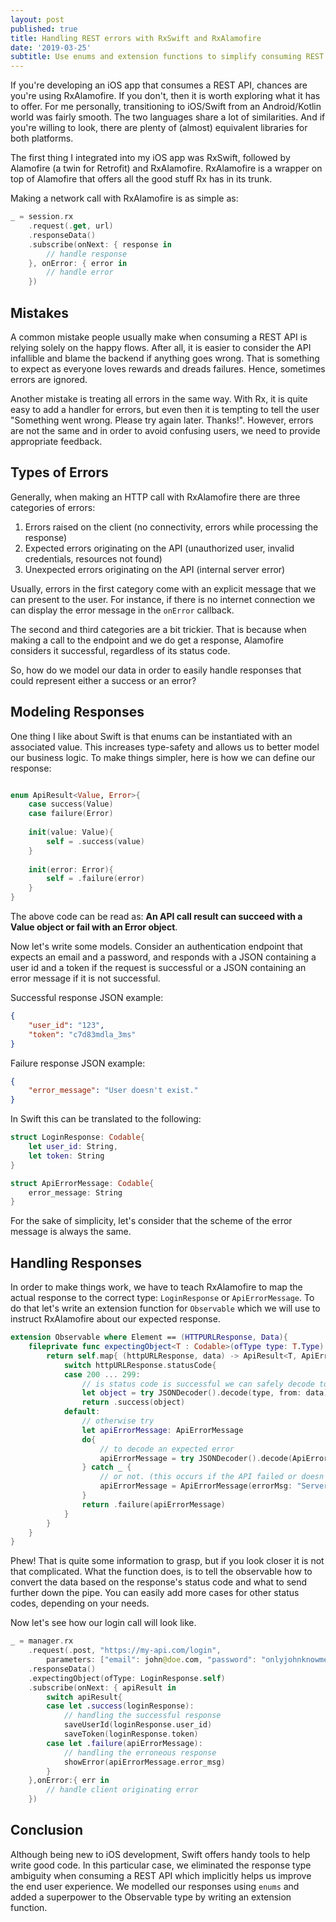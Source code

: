 ```yaml
---
layout: post
published: true
title: Handling REST errors with RxSwift and RxAlamofire
date: '2019-03-25'
subtitle: Use enums and extension functions to simplify consuming REST APIs.
---
```


If you're developing an iOS app that consumes a REST API, chances are you're using RxAlamofire. If you don't, then it is worth exploring what it has to offer. For me personally, transitioning to iOS/Swift from an Android/Kotlin world was fairly smooth. The two languages share a lot of similarities. And if you're willing to look, there are plenty of (almost) equivalent libraries for both platforms. 

The first thing I integrated into my iOS app was RxSwift, followed by Alamofire (a twin for Retrofit) and RxAlamofire. RxAlamofire is a wrapper on top of Alamofire that offers all the good stuff Rx has in its trunk.

Making a network call with RxAlamofire is as simple as:

```swift
_ = session.rx
	.request(.get, url)
    .responseData()
    .subscribe(onNext: { response in
    	// handle response
    }, onError: { error in
    	// handle error
    })
```


## Mistakes

A common mistake people usually make when consuming a REST API is relying solely on the happy flows. After all, it is easier to consider the API infallible and blame the backend if anything goes wrong. That is something to expect as everyone loves rewards and dreads failures. Hence, sometimes errors are ignored.

Another mistake is treating all errors in the same way. With Rx, it is quite easy to add a handler for errors, but even then it is tempting to tell the user "Something went wrong. Please try again later. Thanks!". However, errors are not the same and in order to avoid confusing users, we need to provide appropriate feedback.


## Types of Errors

Generally, when making an HTTP call with RxAlamofire there are three categories of errors:

1. Errors raised on the client (no connectivity, errors while processing the response)
2. Expected errors originating on the API (unauthorized user, invalid credentials, resources not found)
3. Unexpected errors originating on the API (internal server error)

Usually, errors in the first category come with an explicit message that we can present to the user. For instance, if there is no internet connection we can display the error message in the `onError` callback.

The second and third categories are a bit trickier. That is because when making a call to the endpoint and we do get a response, Alamofire considers it successful, regardless of its status code. 

So, how do we model our data in order to easily handle responses that could represent either a success or an error?

## Modeling Responses

One thing I like about Swift is that enums can be instantiated with an associated value. This increases type-safety and allows us to better model our business logic. To make things simpler, here is how we can define our response:

```swift

enum ApiResult<Value, Error>{
    case success(Value)
    case failure(Error)
    
    init(value: Value){
        self = .success(value)
    }
    
    init(error: Error){
        self = .failure(error)
    }
}
```

The above code can be read as: __An API call result can succeed with a Value object or fail with an Error object__. 

Now let's write some models. Consider an authentication endpoint that expects an email and a password, and responds with a JSON containing a user id and a token if the request is successful or a JSON containing an error message if it is not successful.

Successful response JSON example:
```json
{
	"user_id": "123",
	"token": "c7d83mdla_3ms"
}
```

Failure response JSON example:
```json
{
	"error_message": "User doesn't exist."
}
```

In Swift this can be translated to the following:

```swift
struct LoginResponse: Codable{
	let user_id: String,
    let token: String
}

struct ApiErrorMessage: Codable{
	error_message: String
}
```

For the sake of simplicity, let's consider that the scheme of the error message is always the same. 

## Handling Responses

In order to make things work, we have to teach RxAlamofire to map the actual response to the correct type: `LoginResponse` or `ApiErrorMessage`. To do that let's write an extension function for `Observable` which we will use to instruct RxAlamofire about our expected response.

```swift
extension Observable where Element == (HTTPURLResponse, Data){
	fileprivate func expectingObject<T : Codable>(ofType type: T.Type) -> Observable<ApiResult<T, ApiErrorMessage>>{
        return self.map{ (httpURLResponse, data) -> ApiResult<T, ApiErrorMessage> in
            switch httpURLResponse.statusCode{
            case 200 ... 299:
                // is status code is successful we can safely decode to our expected type T
                let object = try JSONDecoder().decode(type, from: data)
                return .success(object)
            default:
                // otherwise try
                let apiErrorMessage: ApiErrorMessage
                do{
                    // to decode an expected error
                    apiErrorMessage = try JSONDecoder().decode(ApiErrorMessage.self, from: data)
                } catch _ {
                    // or not. (this occurs if the API failed or doesn't return a handled exception)
                    apiErrorMessage = ApiErrorMessage(errorMsg: "Server Error.")
                }
                return .failure(apiErrorMessage)
            }
        }
    }
}
```

Phew! That is quite some information to grasp, but if you look closer it is not that complicated. What the function does, is to tell the observable how to convert the data based on the response's status code and what to send further down the pipe. You can easily add more cases for other status codes, depending on your needs.

Now let's see how our login call will look like.

```swift
_ = manager.rx
	.request(.post, "https://my-api.com/login",
		parameters: ["email": john@doe.com, "password": "onlyjohnknowme"])
	.responseData()
	.expectingObject(ofType: LoginResponse.self)
    .subscribe(onNext: { apiResult in
    	switch apiResult{
		case let .success(loginResponse):
        	// handling the successful response
        	saveUserId(loginResponse.user_id)
			saveToken(loginResponse.token)
		case let .failure(apiErrorMessage):
        	// handling the erroneous response
			showError(apiErrorMessage.error_msg)
		}
    },onError:{ err in
    	// handle client originating error
    })
```

## Conclusion

Although being new to iOS development, Swift offers handy tools to help write good code. In this particular case, we eliminated the response type ambiguity when consuming a REST API which implicitly helps us improve the end user experience. We modelled our responses using `enums` and added a superpower to the Observable type by writing an extension function.
